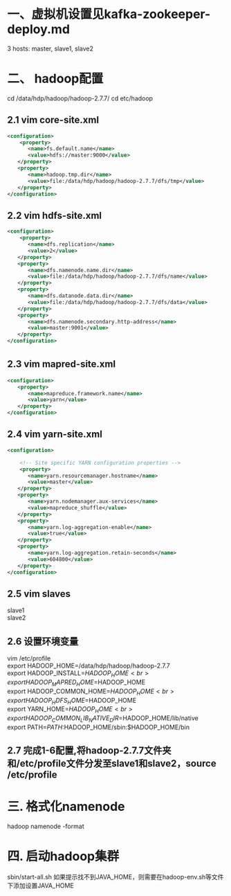 # 一、虚拟机设置见kafka-zookeeper-deploy.md
3 hosts: master, slave1, slave2

# 二、 hadoop配置
cd /data/hdp/hadoop/hadoop-2.7.7/
cd etc/hadoop
## 2.1  vim core-site.xml
```xml
<configuration>
    <property>
　　　　<name>fs.default.name</name>
　　　　<value>hdfs://master:9000</value>
　　</property>
　　<property>
　　　　<name>hadoop.tmp.dir</name>
　　　　<value>file:/data/hdp/hadoop/hadoop-2.7.7/dfs/tmp</value>
　　</property>
</configuration>
```

## 2.2 vim hdfs-site.xml
```xml
<configuration>
    <property>
　　　　<name>dfs.replication</name>
　　　　<value>2</value>
　　</property>
　　<property>
　　　　<name>dfs.namenode.name.dir</name>
　　　　<value>file:/data/hdp/hadoop/hadoop-2.7.7/dfs/name</value>
　　</property>
　　<property>
　　　　<name>dfs.datanode.data.dir</name>
　　　　<value>file:/data/hdp/hadoop/hadoop-2.7.7/dfs/data</value>
　　</property>
　　<property>
　　　　<name>dfs.namenode.secondary.http-address</name>
　　　　<value>master:9001</value>
　　</property>
</configuration>

```

## 2.3 vim mapred-site.xml　　
```xml
<configuration>
　　<property>
　　　　<name>mapreduce.framework.name</name>
　　　　<value>yarn</value>
　　</property>
</configuration>
```

## 2.4 vim yarn-site.xml
```xml
<configuration>

    <!-- Site specific YARN configuration properties -->
    <property>
　　　　<name>yarn.resourcemanager.hostname</name>
　　　　<value>master</value>
　　</property>
　　<property>
　　　　<name>yarn.nodemanager.aux-services</name>
　　　　<value>mapreduce_shuffle</value>
　　</property>
　　<property>
　　　　<name>yarn.log-aggregation-enable</name>
　　　　<value>true</value>
　　</property>
　　<property>
　　　　<name>yarn.log-aggregation.retain-seconds</name>
　　　　<value>604800</value>
　　</property>
</configuration>
```
## 2.5 vim slaves
slave1  <br>
slave2 <br>

## 2.6 设置环境变量
vim /etc/profile <br>
export HADOOP_HOME=/data/hdp/hadoop/hadoop-2.7.7 <br>
export HADOOP_INSTALL=$HADOOP_HOME <br>
export HADOOP_MAPRED_HOME=$HADOOP_HOME <br>
export HADOOP_COMMON_HOME=$HADOOP_HOME <br>
export HADOOP_HDFS_HOME=$HADOOP_HOME <br>
export YARN_HOME=$HADOOP_HOME <br>
export HADOOP_COMMON_LIB_NATIVE_DIR=$HADOOP_HOME/lib/native <br>
export PATH=$PATH:$HADOOP_HOME/sbin:$HADOOP_HOME/bin <br>


## 2.7 完成1-6配置,将hadoop-2.7.7文件夹和/etc/profile文件分发至slave1和slave2，source /etc/profile

# 三. 格式化namenode
hadoop namenode -format

# 四. 启动hadoop集群
sbin/start-all.sh
如果提示找不到JAVA_HOME，则需要在hadoop-env.sh等文件下添加设置JAVA_HOME

